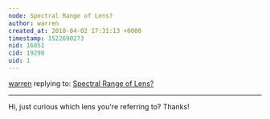 ```yaml
---
node: Spectral Range of Lens? 
author: warren
created_at: 2018-04-02 17:31:13 +0000
timestamp: 1522690273
nid: 16051
cid: 19290
uid: 1
---
```




[warren](../profile/warren) replying to: [Spectral Range of Lens? ](../notes/RexToother/04-02-2018/spectral-range-of-lens)

----
Hi, just curious which lens you're referring to? Thanks!